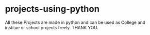 # projects-using-python
All these Projects are made in python and can be used as College and institue or school projects freely.
THANK YOU.
